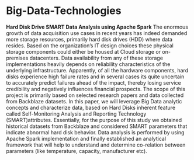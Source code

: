 # Big-Data-Technologies
**Hard Disk Drive SMART Data Analysis using Apache Spark**
The enormous growth of data acquisition use cases in recent years has indeed demanded more storage resources, primarily hard disk drives (HDD) where data resides. Based on the organization’s IT design choices these physical storage components could either be housed at Cloud storage or on-premises datacenters. Data availability from any of these storage implementations heavily depends on reliability characteristics of the underlying infrastructure. Apparently, of all the hardware components, hard disks experience high failure rates and in several cases its quite uncertain to accurately predict failures ahead of the impact, thereby losing service credibility and negatively influences financial prospects.
The scope of this project is primarily based on selected research papers and data collected from Backblaze datasets. In this paper, we will leverage Big Data analytic concepts and characterize data, based on Hard Disks inherent feature called Self-Monitoring Analysis and Reporting Technology (SMART)attributes. Essentially, for the purpose of this study we obtained historical datasets from Backblaze and considered SMART parameters that indicate abnormal hard disk behavior. Data analysis is performed by using Apache Spark implementation and finally established an analytical framework that will help to understand and determine co-relation between parameters (like temperature, capacity, manufacturer etc). 
